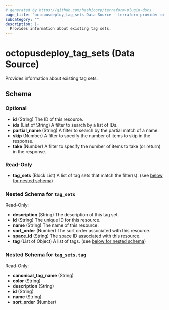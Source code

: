 ```yaml
---
# generated by https://github.com/hashicorp/terraform-plugin-docs
page_title: "octopusdeploy_tag_sets Data Source - terraform-provider-octopusdeploy"
subcategory: ""
description: |-
  Provides information about existing tag sets.
---
```


# octopusdeploy_tag_sets (Data Source)

Provides information about existing tag sets.



<!-- schema generated by tfplugindocs -->
## Schema

### Optional

- **id** (String) The ID of this resource.
- **ids** (List of String) A filter to search by a list of IDs.
- **partial_name** (String) A filter to search by the partial match of a name.
- **skip** (Number) A filter to specify the number of items to skip in the response.
- **take** (Number) A filter to specify the number of items to take (or return) in the response.

### Read-Only

- **tag_sets** (Block List) A list of tag sets that match the filter(s). (see [below for nested schema](#nestedblock--tag_sets))

<a id="nestedblock--tag_sets"></a>
### Nested Schema for `tag_sets`

Read-Only:

- **description** (String) The description of this tag set.
- **id** (String) The unique ID for this resource.
- **name** (String) The name of this resource.
- **sort_order** (Number) The sort order associated with this resource.
- **space_id** (String) The space ID associated with this resource.
- **tag** (List of Object) A list of tags. (see [below for nested schema](#nestedatt--tag_sets--tag))

<a id="nestedatt--tag_sets--tag"></a>
### Nested Schema for `tag_sets.tag`

Read-Only:

- **canonical_tag_name** (String)
- **color** (String)
- **description** (String)
- **id** (String)
- **name** (String)
- **sort_order** (Number)


